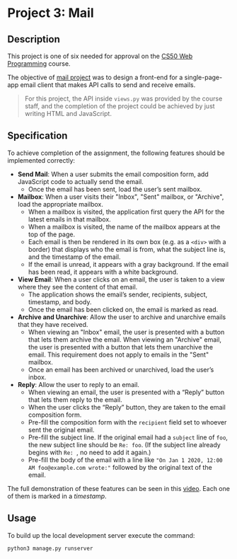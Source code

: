 # Project 3: Mail

## Description
This project is one of six needed for approval on the [CS50 Web Programming](https://cs50.harvard.edu/web/2020/) course.

The objective of [mail project](https://cs50.harvard.edu/web/2020/projects/3/mail/) was to design a front-end for a single-page-app email client that makes API calls to send and receive emails.

> For this project, the API inside `views.py` was provided by the course staff, and the completion of the project could be achieved by just writing HTML and JavaScript.

## Specification
To achieve completion of the assignment, the following features should be implemented correctly:
* **Send Mail**: When a user submits the email composition form, add JavaScript code to actually send the email.
	* Once the email has been sent, load the user’s sent mailbox.
* **Mailbox**: When a user visits their "Inbox", "Sent" mailbox, or "Archive", load the appropriate mailbox.
	* When a mailbox is visited, the application first query the API for the latest emails in that mailbox.
	* When a mailbox is visited, the name of the mailbox appears at the top of the page.
	* Each email is then be rendered in its own box (e.g. as a `<div>` with a border) that displays who the email is from, what the subject line is, and the timestamp of the email.
	* If the email is unread, it appears with a gray background. If the email has been read, it appears with a white background.
* **View Email**: When a user clicks on an email, the user is taken to a view where they see the content of that email.
	* The application shows the email’s sender, recipients, subject, timestamp, and body.
	* Once the email has been clicked on, the email is marked as read.
* **Archive and Unarchive**: Allow the user to archive and unarchive emails that they have received.
	* When viewing an "Inbox" email, the user is presented with a button that lets them archive the email. When viewing an "Archive" email, the user is presented with a button that lets them unarchive the email. This requirement does not apply to emails in the "Sent" mailbox.
	* Once an email has been archived or unarchived, load the user’s inbox.
* **Reply**: Allow the user to reply to an email.
	* When viewing an email, the user is presented with a “Reply” button that lets them reply to the email.
	* When the user clicks the “Reply” button, they are taken to the email composition form.
	* Pre-fill the composition form with the `recipient` field set to whoever sent the original email.
	* Pre-fill the subject line. If the original email had a `subject` line of `foo`, the new subject line should be `Re: foo`. (If the subject line already begins with `Re: `, no need to add it again.)
	* Pre-fill the body of the email with a line like `"On Jan 1 2020, 12:00 AM foo@example.com wrote:"` followed by the original text of the email.

The full demonstration of these features can be seen in this [video](https://youtu.be/dvKJDwIVU2c). Each one of them is marked in a *timestamp*.

## Usage
To build up the local development server execute the command:
```py
python3 manage.py runserver
```
